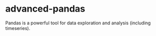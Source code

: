 # advanced-pandas
Pandas is a powerful tool for data exploration and analysis (including timeseries).
